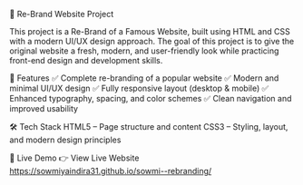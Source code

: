 🎨 Re-Brand Website Project

This project is a Re-Brand of a Famous Website, built using HTML and CSS with a modern UI/UX design approach. The goal of this project is to give the original website a fresh, modern, and user-friendly look while practicing front-end design and development skills.

🚀 Features
✅ Complete re-branding of a popular website
✅ Modern and minimal UI/UX design
✅ Fully responsive layout (desktop & mobile)
✅ Enhanced typography, spacing, and color schemes
✅ Clean navigation and improved usability

🛠️ Tech Stack
HTML5 – Page structure and content
CSS3 – Styling, layout, and modern design principles

🔗 Live Demo
👉 View Live Website https://sowmiyaindira31.github.io/sowmi--rebranding/
